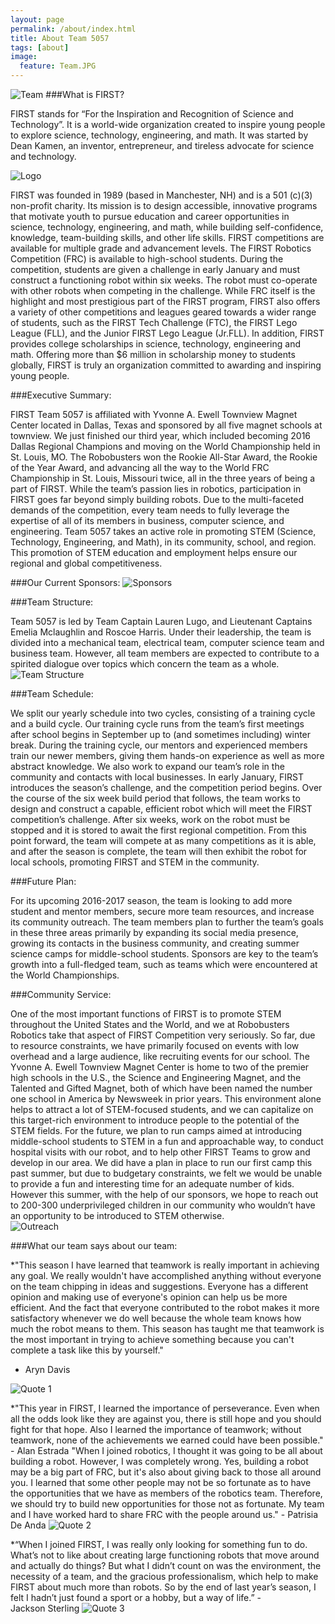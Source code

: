 ```yaml
---
layout: page
permalink: /about/index.html
title: About Team 5057
tags: [about]
image:
  feature: Team.JPG
---
```


  <img src="{{ site.url }}/images/Team.JPG" alt="Team">
###What is FIRST?

FIRST stands for “For the Inspiration and Recognition of Science and Technology”. It is a world-wide organization created to inspire young people to explore science, technology, engineering, and math. It was started by Dean Kamen, an inventor, entrepreneur, and tireless advocate for science and technology. 

<img src="{{ site.url }}/images/FIRSTLogo.png" alt="Logo">

FIRST was founded in 1989 (based in Manchester, NH) and is a 501 (c)(3) non-profit charity. Its mission is to design accessible, innovative programs that motivate youth to pursue education and career opportunities in science, technology, engineering, and math, while building self-confidence, knowledge, team-building skills, and other life skills. FIRST competitions are available for multiple grade and advancement levels. The FIRST Robotics Competition (FRC) is available to high-school students. During the competition, students are given a challenge in early January and must construct a functioning robot within six weeks. The robot must co-operate with other robots when competing in the challenge. While FRC itself is the highlight and most prestigious part of the FIRST program, FIRST also offers a variety of other competitions and leagues geared towards a wider range of students, such as the FIRST Tech Challenge (FTC), the FIRST Lego League (FLL), and the Junior FIRST Lego League (Jr.FLL). In addition, FIRST provides college scholarships in science, technology, engineering and math. Offering more than $6 million in scholarship money to students globally, FIRST is truly an organization committed to awarding and inspiring young people.

###Executive Summary: 

FIRST Team 5057 is affiliated with Yvonne A. Ewell Townview Magnet Center located in Dallas, Texas and sponsored by all five magnet schools at townview. We just finished our third year, which included becoming 2016 Dallas Regional Champions and moving on the World Championship held in St. Louis, MO. The Robobusters won the Rookie All-Star Award, the Rookie of the Year Award, and advancing all the way to the World FRC Championship in St. Louis, Missouri twice, all in the three years of being a part of FIRST. 
While the team’s passion lies in robotics, participation in FIRST goes far beyond simply building robots. Due to the multi-faceted demands of the competition, every team needs to fully leverage the expertise of all of its members in business, computer science, and engineering. Team 5057 takes an active role in promoting STEM (Science, Technology, Engineering, and Math), in its community, school, and region. This promotion of STEM education and employment helps ensure our regional and global competitiveness.

###Our Current Sponsors:
<img src="{{ site.url }}/images/Sponsors.png" alt="Sponsors">

###Team Structure:

Team 5057 is led by Team Captain Lauren Lugo, and Lieutenant Captains Emelia Mclaughlin and Roscoe Harris. Under their leadership, the team is divided into a mechanical team, electrical team, computer science team and business team. However, all team members are expected to contribute to a spirited dialogue over topics which concern the team as a whole.
<img src="{{ site.url }}/images/Team Structure.png" alt="Team Structure">

###Team Schedule:

We split our yearly schedule into two cycles, consisting of a training cycle and a build cycle. Our training cycle runs from the team’s first meetings after school begins in September up to (and sometimes including) winter break. During the training cycle, our mentors and experienced members train our newer members, giving them hands-on experience as well as more abstract knowledge. We also work to expand our team’s role in the community and contacts with local businesses. In early January, FIRST introduces the season’s challenge, and the competition period begins. Over the course of the six week build period that follows, the team works to design and construct a capable, efficient robot which will meet the FIRST competition’s challenge. After six weeks, work on the robot must be stopped and it is stored to await the first regional competition. From this point forward, the team will compete at as many competitions as it is able, and after the season is complete, the team will then exhibit the robot for local schools, promoting FIRST and STEM in the community.


###Future Plan:

For its upcoming 2016-2017 season, the team is looking to add more student and mentor members, secure more team resources, and increase its community outreach. The team members plan to further the team’s goals in these three areas primarily by expanding its social media presence, growing its contacts in the business community, and creating summer science camps for middle-school students. Sponsors are key to the team’s growth into a full-fledged team, such as teams which were encountered at the World Championships.

###Community Service:

One of the most important functions of FIRST is to promote STEM throughout the United States and the World, and we at Robobusters Robotics take that aspect of FIRST Competition very seriously. So far, due to resource constraints, we have primarily focused on events with low overhead and a large audience, like recruiting events for our school. The Yvonne A. Ewell Townview Magnet Center is home to two of the premier high schools in the U.S., the Science and Engineering Magnet, and the Talented and Gifted Magnet, both of which have been named the number one school in America by Newsweek in prior years. This environment alone helps to attract a lot of STEM-focused students, and we can capitalize on this target-rich environment to introduce people to the potential of the STEM fields. For the future, we plan to run camps aimed at introducing middle-school students to STEM in a fun and approachable way, to conduct hospital visits with our robot, and to help other FIRST Teams to grow and develop in our area. We did have a plan in place to run our first camp this past summer, but due to budgetary constraints, we felt we would be unable to provide a fun and interesting time for an adequate number of kids. However this summer, with the help of our sponsors, we hope to reach out to 200-300 underprivileged children in our community who wouldn’t have an opportunity to be introduced to STEM otherwise.	
<img src="{{ site.url }}/images/Community Outreach 1.png" alt="Outreach">

###What our team says about our team:

*"This season I have learned that teamwork is really important in achieving any goal. We really wouldn't have accomplished anything without everyone on the team chipping in ideas and suggestions. Everyone has a different opinion and making use of everyone's opinion can help us be more efficient. And the fact that everyone contributed to the robot makes it more satisfactory whenever we do well because the whole team knows how much the robot means to them. This season has taught me that teamwork is the most important in trying to achieve something because you can't complete a task like this by yourself." 	
- Aryn Davis
<img src="{{ site.url }}/images/Quote 1.png" alt="Quote 1">

*"This year in FIRST, I learned the importance of perseverance. Even when all the odds look like they are against you, there is still hope and you should fight for that hope. Also I learned the importance of teamwork; without teamwork, none of the achievements we earned could have been possible." - Alan Estrada
"When I joined robotics, I thought it was going to be all about building a robot. However, I was completely wrong. Yes, building a robot may be a big part of FRC, but it's also about giving back to those all around you. I learned that some other people may not be so fortunate as to have the opportunities that we have as members of the robotics team. Therefore, we should try to build new opportunities for those not as fortunate. My team and I have worked hard to share FRC with the people around us." - Patrisia De Anda
<img src="{{ site.url }}/images/Quote 2.png" alt="Quote 2">

*“When I joined FIRST, I was really only looking for something fun to do. What’s not to like about creating large functioning robots that move around and actually do things? But what I didn’t count on was the environment, the necessity of a team, and the gracious professionalism, which help to make FIRST about much more than robots. So by the end of last year’s season, I felt I hadn’t just found a sport or a hobby, but a way of life.”   -  
Jackson Sterling
<img src="{{ site.url }}/images/Quote 3.png" alt="Quote 3">
